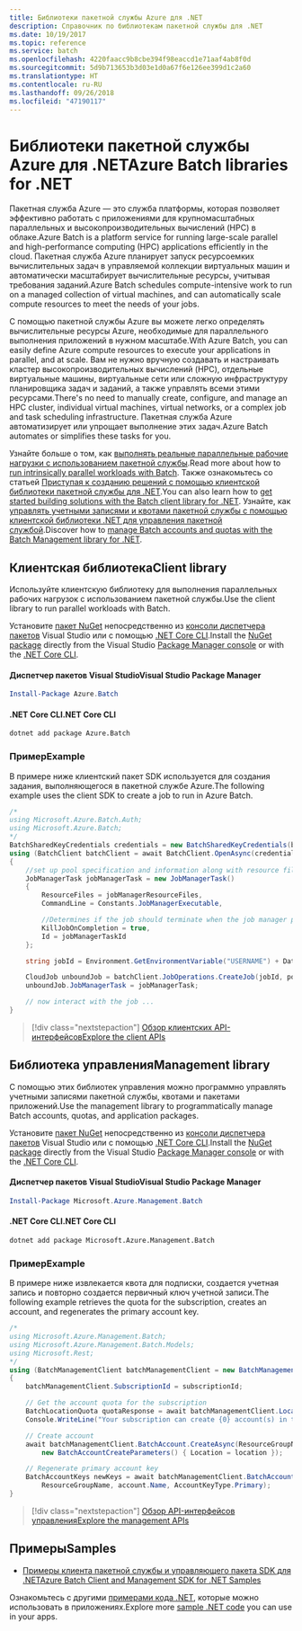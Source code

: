 ```yaml
---
title: Библиотеки пакетной службы Azure для .NET
description: Справочник по библиотекам пакетной службы для .NET
ms.date: 10/19/2017
ms.topic: reference
ms.service: batch
ms.openlocfilehash: 4220faacc9b8cbe394f98eaccd1e71aaf4ab8f0d
ms.sourcegitcommit: 5d9b713653b3d03e1d0a67f6e126ee399d1c2a60
ms.translationtype: HT
ms.contentlocale: ru-RU
ms.lasthandoff: 09/26/2018
ms.locfileid: "47190117"
---
```

# <a name="azure-batch-libraries-for-net"></a><span data-ttu-id="8408b-103">Библиотеки пакетной службы Azure для .NET</span><span class="sxs-lookup"><span data-stu-id="8408b-103">Azure Batch libraries for .NET</span></span>

<span data-ttu-id="8408b-104">Пакетная служба Azure — это служба платформы, которая позволяет эффективно работать с приложениями для крупномасштабных параллельных и высокопроизводительных вычислений (HPC) в облаке.</span><span class="sxs-lookup"><span data-stu-id="8408b-104">Azure Batch is a platform service for running large-scale parallel and high-performance computing (HPC) applications efficiently in the cloud.</span></span> <span data-ttu-id="8408b-105">Пакетная служба Azure планирует запуск ресурсоемких вычислительных задач в управляемой коллекции виртуальных машин и автоматически масштабирует вычислительные ресурсы, учитывая требования заданий.</span><span class="sxs-lookup"><span data-stu-id="8408b-105">Azure Batch schedules compute-intensive work to run on a managed collection of virtual machines, and can automatically scale compute resources to meet the needs of your jobs.</span></span>

<span data-ttu-id="8408b-106">С помощью пакетной службы Azure вы можете легко определять вычислительные ресурсы Azure, необходимые для параллельного выполнения приложений в нужном масштабе.</span><span class="sxs-lookup"><span data-stu-id="8408b-106">With Azure Batch, you can easily define Azure compute resources to execute your applications in parallel, and at scale.</span></span> <span data-ttu-id="8408b-107">Вам не нужно вручную создавать и настраивать кластер высокопроизводительных вычислений (HPC), отдельные виртуальные машины, виртуальные сети или сложную инфраструктуру планировщика задач и заданий, а также управлять всеми этими ресурсами.</span><span class="sxs-lookup"><span data-stu-id="8408b-107">There's no need to manually create, configure, and manage an HPC cluster, individual virtual machines, virtual networks, or a complex job and task scheduling infrastructure.</span></span> <span data-ttu-id="8408b-108">Пакетная служба Azure автоматизирует или упрощает выполнение этих задач.</span><span class="sxs-lookup"><span data-stu-id="8408b-108">Azure Batch automates or simplifies these tasks for you.</span></span>

<span data-ttu-id="8408b-109">Узнайте больше о том, как [выполнять реальные параллельные рабочие нагрузки с использованием пакетной службы](/azure/batch/batch-technical-overview).</span><span class="sxs-lookup"><span data-stu-id="8408b-109">Read more about how to [run intrinsically parallel workloads with Batch](/azure/batch/batch-technical-overview).</span></span> <span data-ttu-id="8408b-110">Также ознакомьтесь со статьей [Приступая к созданию решений с помощью клиентской библиотеки пакетной службы для .NET](/azure/batch/batch-dotnet-get-started).</span><span class="sxs-lookup"><span data-stu-id="8408b-110">You can also learn how to [get started building solutions with the Batch client library for .NET](/azure/batch/batch-dotnet-get-started).</span></span> <span data-ttu-id="8408b-111">Узнайте, как [управлять учетными записями и квотами пакетной службы с помощью клиентской библиотеки .NET для управления пакетной службой](/azure/batch/batch-management-dotnet).</span><span class="sxs-lookup"><span data-stu-id="8408b-111">Discover how to [manage Batch accounts and quotas with the Batch Management library for .NET](/azure/batch/batch-management-dotnet).</span></span>

## <a name="client-library"></a><span data-ttu-id="8408b-112">Клиентская библиотека</span><span class="sxs-lookup"><span data-stu-id="8408b-112">Client library</span></span>

<span data-ttu-id="8408b-113">Используйте клиентскую библиотеку для выполнения параллельных рабочих нагрузок с использованием пакетной службы.</span><span class="sxs-lookup"><span data-stu-id="8408b-113">Use the client library to run parallel workloads with Batch.</span></span>

<span data-ttu-id="8408b-114">Установите [пакет NuGet](https://www.nuget.org/packages/Azure.Batch) непосредственно из [консоли диспетчера пакетов][PackageManager] Visual Studio или с помощью [.NET Core CLI][DotNetCLI].</span><span class="sxs-lookup"><span data-stu-id="8408b-114">Install the [NuGet package](https://www.nuget.org/packages/Azure.Batch) directly from the Visual Studio [Package Manager console][PackageManager] or with the [.NET Core CLI][DotNetCLI].</span></span>

#### <a name="visual-studio-package-manager"></a><span data-ttu-id="8408b-115">Диспетчер пакетов Visual Studio</span><span class="sxs-lookup"><span data-stu-id="8408b-115">Visual Studio Package Manager</span></span>

```powershell
Install-Package Azure.Batch
```

#### <a name="net-core-cli"></a><span data-ttu-id="8408b-116">.NET Core CLI</span><span class="sxs-lookup"><span data-stu-id="8408b-116">.NET Core CLI</span></span>

```bash
dotnet add package Azure.Batch
```

### <a name="example"></a><span data-ttu-id="8408b-117">Пример</span><span class="sxs-lookup"><span data-stu-id="8408b-117">Example</span></span>

<span data-ttu-id="8408b-118">В примере ниже клиентский пакет SDK используется для создания задания, выполняющегося в пакетной службе Azure.</span><span class="sxs-lookup"><span data-stu-id="8408b-118">The following example uses the client SDK to create a job to run in Azure Batch.</span></span>

```csharp
/*
using Microsoft.Azure.Batch.Auth;
using Microsoft.Azure.Batch;
*/
BatchSharedKeyCredentials credentials = new BatchSharedKeyCredentials(batchUrl, accountName, accountKey);
using (BatchClient batchClient = await BatchClient.OpenAsync(credentials))
{
    //set up pool specification and information along with resource files here
    JobManagerTask jobManagerTask = new JobManagerTask()
    {
        ResourceFiles = jobManagerResourceFiles,
        CommandLine = Constants.JobManagerExecutable,

        //Determines if the job should terminate when the job manager process exits.
        KillJobOnCompletion = true,
        Id = jobManagerTaskId
    };

    string jobId = Environment.GetEnvironmentVariable("USERNAME") + DateTime.UtcNow.ToString("yyyyMMdd-HHmmss");

    CloudJob unboundJob = batchClient.JobOperations.CreateJob(jobId, poolInformation);
    unboundJob.JobManagerTask = jobManagerTask;

    // now interact with the job ...
}
```

> [!div class="nextstepaction"]
> [<span data-ttu-id="8408b-119">Обзор клиентских API-интерфейсов</span><span class="sxs-lookup"><span data-stu-id="8408b-119">Explore the client APIs</span></span>](/dotnet/api/overview/azure/batch/client)

## <a name="management-library"></a><span data-ttu-id="8408b-120">Библиотека управления</span><span class="sxs-lookup"><span data-stu-id="8408b-120">Management library</span></span>

<span data-ttu-id="8408b-121">С помощью этих библиотек управления можно программно управлять учетными записями пакетной службы, квотами и пакетами приложений.</span><span class="sxs-lookup"><span data-stu-id="8408b-121">Use the management library to programmatically manage Batch accounts, quotas, and application packages.</span></span>

<span data-ttu-id="8408b-122">Установите [пакет NuGet](https://www.nuget.org/packages/Microsoft.Azure.Management.Batch) непосредственно из [консоли диспетчера пакетов][PackageManager] Visual Studio или с помощью [.NET Core CLI][DotNetCLI].</span><span class="sxs-lookup"><span data-stu-id="8408b-122">Install the [NuGet package](https://www.nuget.org/packages/Microsoft.Azure.Management.Batch) directly from the Visual Studio [Package Manager console][PackageManager] or with the [.NET Core CLI][DotNetCLI].</span></span>

#### <a name="visual-studio-package-manager"></a><span data-ttu-id="8408b-123">Диспетчер пакетов Visual Studio</span><span class="sxs-lookup"><span data-stu-id="8408b-123">Visual Studio Package Manager</span></span>

```powershell
Install-Package Microsoft.Azure.Management.Batch
```

#### <a name="net-core-cli"></a><span data-ttu-id="8408b-124">.NET Core CLI</span><span class="sxs-lookup"><span data-stu-id="8408b-124">.NET Core CLI</span></span>

```bash
dotnet add package Microsoft.Azure.Management.Batch
```

### <a name="example"></a><span data-ttu-id="8408b-125">Пример</span><span class="sxs-lookup"><span data-stu-id="8408b-125">Example</span></span>

<span data-ttu-id="8408b-126">В примере ниже извлекается квота для подписки, создается учетная запись и повторно создается первичный ключ учетной записи.</span><span class="sxs-lookup"><span data-stu-id="8408b-126">The following example retrieves the quota for the subscription, creates an account, and regenerates the primary account key.</span></span>

```csharp
/*
using Microsoft.Azure.Management.Batch;
using Microsoft.Azure.Management.Batch.Models;
using Microsoft.Rest;
*/
using (BatchManagementClient batchManagementClient = new BatchManagementClient(new TokenCredentials(accessToken)))
{
    batchManagementClient.SubscriptionId = subscriptionId;

    // Get the account quota for the subscription
    BatchLocationQuota quotaResponse = await batchManagementClient.Location.GetQuotasAsync(location);
    Console.WriteLine("Your subscription can create {0} account(s) in the {1} region.", quotaResponse.AccountQuota, location);

    // Create account
    await batchManagementClient.BatchAccount.CreateAsync(ResourceGroupName, accountName, 
        new BatchAccountCreateParameters() { Location = location });

    // Regenerate primary account key
    BatchAccountKeys newKeys = await batchManagementClient.BatchAccount.RegenerateKeyAsync(
        ResourceGroupName, account.Name, AccountKeyType.Primary);
}
```

> [!div class="nextstepaction"]
> [<span data-ttu-id="8408b-127">Обзор API-интерфейсов управления</span><span class="sxs-lookup"><span data-stu-id="8408b-127">Explore the management APIs</span></span>](/dotnet/api/overview/azure/batch/management)

## <a name="samples"></a><span data-ttu-id="8408b-128">Примеры</span><span class="sxs-lookup"><span data-stu-id="8408b-128">Samples</span></span>

* [<span data-ttu-id="8408b-129">Примеры клиента пакетной службы и управляющего пакета SDK для .NET</span><span class="sxs-lookup"><span data-stu-id="8408b-129">Azure Batch Client and Management SDK for .NET Samples</span></span>](https://github.com/Azure/azure-batch-samples/tree/master/CSharp)

<span data-ttu-id="8408b-130">Ознакомьтесь с другими [примерами кода .NET](https://azure.microsoft.com/resources/samples/?platform=dotnet), которые можно использовать в приложениях.</span><span class="sxs-lookup"><span data-stu-id="8408b-130">Explore more [sample .NET code](https://azure.microsoft.com/resources/samples/?platform=dotnet) you can use in your apps.</span></span>

[PackageManager]: https://docs.microsoft.com/nuget/tools/package-manager-console
[DotNetCLI]: https://docs.microsoft.com/dotnet/core/tools/dotnet-add-package
